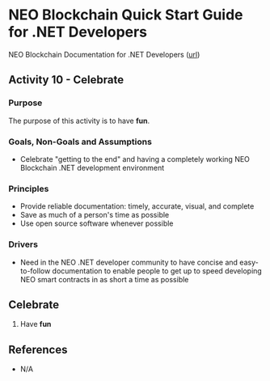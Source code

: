 # NEO Blockchain Quick Start Guide for .NET Developers

NEO Blockchain Documentation for .NET Developers ([url](https://github.com/mwherman2000/neo-windocs/tree/master/windocs))

## Activity 10 - Celebrate

### Purpose

The purpose of this activity is to have **fun**.

### Goals, Non-Goals and Assumptions

* Celebrate "getting to the end" and having a completely working NEO Blockchain .NET development environment

### Principles

* Provide reliable documentation: timely, accurate, visual, and complete
* Save as much of a person's time as possible
* Use open source software whenever possible

### Drivers

* Need in the NEO .NET developer community to have concise and easy-to-follow documentation to enable people to get up to speed developing NEO smart contracts in as short a time as possible

## Celebrate

1. Have **fun**

## References

* N/A
